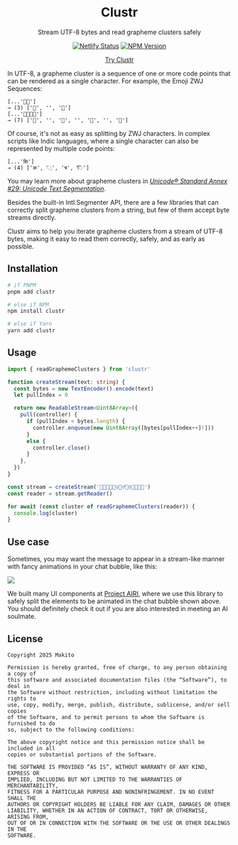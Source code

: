 <div align="center">

# Clustr

Stream UTF-8 bytes and read grapheme clusters safely

[![Netlify Status](https://api.netlify.com/api/v1/badges/4a46ffaa-fe7e-4bd4-add7-9dc892370f1e/deploy-status)](https://app.netlify.com/projects/try-clustr/deploys) [![NPM Version](https://img.shields.io/npm/v/clustr?style=flat)](https://www.npmjs.com/package/clustr)

[Try Clustr](https://try-clustr.netlify.app/)

</div>

In UTF-8, a grapheme cluster is a sequence of one or more code points that can be rendered as a single character. For example, the Emoji ZWJ Sequences:

```
[...'👨‍🚀']
→ (3) ['👨', '‍', '🚀']
[...'👩‍👩‍👧‍👧']
→ (7) ['👩', '‍', '👩', '‍', '👧', '‍', '👧']
```

Of course, it's not as easy as splitting by ZWJ characters. In complex scripts like Indic languages, where a single character can also be represented by multiple code points:

```
[...'क्षि']
→ (4) ['क', '्', 'ष', 'ि']
```

You may learn more about grapheme clusters in [*Unicode® Standard Annex #29: Unicode Text Segmentation*](https://unicode.org/reports/tr29/).

Besides the built-in Intl.Segmenter API, there are a few libraries that can correctly split grapheme clusters from a string, but few of them accept byte streams directly.

Clustr aims to help you iterate grapheme clusters from a stream of UTF-8 bytes, making it easy to read them correctly, safely, and as early as possible.

## Installation

```bash
# if PNPM
pnpm add clustr

# else if NPM
npm install clustr

# else if Yarn
yarn add clustr
```

## Usage

```ts
import { readGraphemeClusters } from 'clustr'

function createStream(text: string) {
  const bytes = new TextEncoder().encode(text)
  let pullIndex = 0

  return new ReadableStream<Uint8Array>({
    pull(controller) {
      if (pullIndex < bytes.length) {
        controller.enqueue(new Uint8Array([bytes[pullIndex++]!]))
      }
      else {
        controller.close()
      }
    },
  })
}

const stream = createStream('👨‍🚀👩‍🚀💇‍♀️🚵‍♂️🚵‍♀️👩‍👩‍👧‍👧')
const reader = stream.getReader()

for await (const cluster of readGraphemeClusters(reader)) {
  console.log(cluster)
}
```

## Use case

Sometimes, you may want the message to appear in a stream-like manner with fancy animations in your chat bubble, like this:

![](docs/airi-chat-bubble.gif)

We built many UI components at [Project AIRI](https://github.com/moeru-ai/airi), where we use this library to safely split the elements to be animated in the chat bubble shown above. You should definitely check it out if you are also interested in meeting an AI soulmate.

## License

```
Copyright 2025 Makito

Permission is hereby granted, free of charge, to any person obtaining a copy of
this software and associated documentation files (the “Software”), to deal in
the Software without restriction, including without limitation the rights to
use, copy, modify, merge, publish, distribute, sublicense, and/or sell copies
of the Software, and to permit persons to whom the Software is furnished to do
so, subject to the following conditions:

The above copyright notice and this permission notice shall be included in all
copies or substantial portions of the Software.

THE SOFTWARE IS PROVIDED “AS IS”, WITHOUT WARRANTY OF ANY KIND, EXPRESS OR
IMPLIED, INCLUDING BUT NOT LIMITED TO THE WARRANTIES OF MERCHANTABILITY,
FITNESS FOR A PARTICULAR PURPOSE AND NONINFRINGEMENT. IN NO EVENT SHALL THE
AUTHORS OR COPYRIGHT HOLDERS BE LIABLE FOR ANY CLAIM, DAMAGES OR OTHER
LIABILITY, WHETHER IN AN ACTION OF CONTRACT, TORT OR OTHERWISE, ARISING FROM,
OUT OF OR IN CONNECTION WITH THE SOFTWARE OR THE USE OR OTHER DEALINGS IN THE
SOFTWARE.
```
